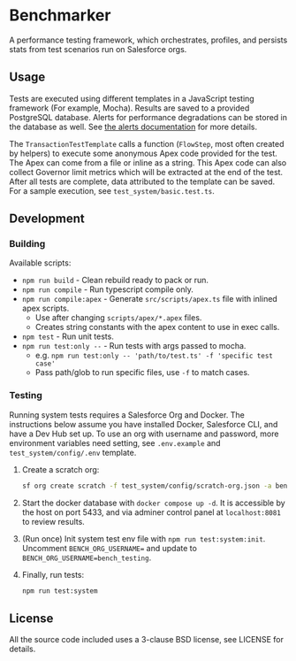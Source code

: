 # Benchmarker

A performance testing framework, which orchestrates, profiles, and persists stats from test scenarios run on Salesforce orgs.

## Usage

Tests are executed using different templates in a JavaScript testing framework (For example, Mocha). Results are saved to a provided PostgreSQL database. Alerts for performance degradations can be stored in the database as well. See [the alerts documentation](./docs/user/alerts.md) for more details.

The `TransactionTestTemplate` calls a function (`FlowStep`, most often created by helpers) to execute some anonymous Apex code provided for the test. The Apex can come from a file or inline as a string. This Apex code can also collect Governor limit metrics which will be extracted at the end of the test. After all tests are complete, data attributed to the template can be saved. For a sample execution, see `test_system/basic.test.ts`.

## Development

### Building

Available scripts:

* `npm run build` - Clean rebuild ready to pack or run.
* `npm run compile` - Run typescript compile only.
* `npm run compile:apex` - Generate `src/scripts/apex.ts` file with inlined apex scripts.
  * Use after changing `scripts/apex/*.apex` files.
  * Creates string constants with the apex content to use in exec calls.
* `npm test` - Run unit tests.
* `npm run test:only --` - Run tests with args passed to mocha.
  * e.g. `npm run test:only -- 'path/to/test.ts' -f 'specific test case'`
  * Pass path/glob to run specific files, use `-f` to match cases.

### Testing

Running system tests requires a Salesforce Org and Docker. The instructions below assume you have installed Docker, Salesforce CLI, and have a Dev Hub set up. To use an org with username and password, more environment variables need setting, see `.env.example` and `test_system/config/.env` template.

1. Create a scratch org:

    ```sh
    sf org create scratch -f test_system/config/scratch-org.json -a bench_testing
    ```

1. Start the docker database with `docker compose up -d`. It is accessible by the host on port 5433, and via adminer control panel at `localhost:8081` to review results.

1. (Run once) Init system test env file with `npm run test:system:init`. Uncomment `BENCH_ORG_USERNAME=` and update to `BENCH_ORG_USERNAME=bench_testing`.

1. Finally, run tests:

    ```sh
    npm run test:system
    ```

## License

All the source code included uses a 3-clause BSD license, see LICENSE for details.
